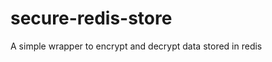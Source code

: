secure-redis-store
==================

A simple wrapper to encrypt and decrypt data stored in redis

